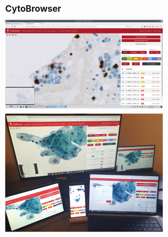 # CytoBrowser

![Example view](media/CytoBrowser_example_view.jpg)

![Multiuser multidevice](media/CytoBrowser_example_multiuser_multidevice.jpg)

